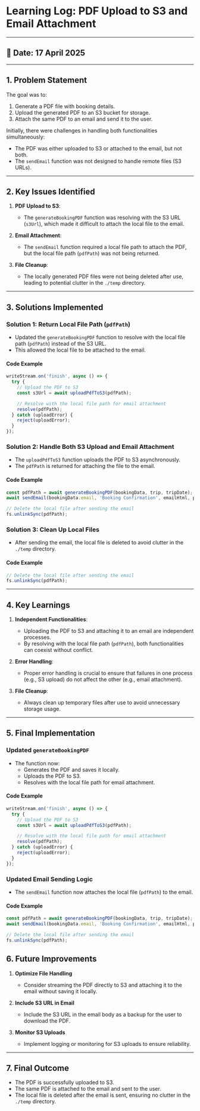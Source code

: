 # Learning Log: PDF Upload to S3 and Email Attachment

---

## 📅 Date: 17 April 2025

---

## 1. Problem Statement
The goal was to:
1. Generate a PDF file with booking details.
2. Upload the generated PDF to an S3 bucket for storage.
3. Attach the same PDF to an email and send it to the user.

Initially, there were challenges in handling both functionalities simultaneously:
- The PDF was either uploaded to S3 or attached to the email, but not both.
- The `sendEmail` function was not designed to handle remote files (S3 URLs).

---

## 2. Key Issues Identified
1. **PDF Upload to S3**:
   - The `generateBookingPDF` function was resolving with the S3 URL (`s3Url`), which made it difficult to attach the local file to the email.

2. **Email Attachment**:
   - The `sendEmail` function required a local file path to attach the PDF, but the local file path (`pdfPath`) was not being returned.

3. **File Cleanup**:
   - The locally generated PDF files were not being deleted after use, leading to potential clutter in the `./temp` directory.

---

## 3. Solutions Implemented

### **Solution 1: Return Local File Path (`pdfPath`)**
- Updated the `generateBookingPDF` function to resolve with the local file path (`pdfPath`) instead of the S3 URL.
- This allowed the local file to be attached to the email.

#### **Code Example**
```typescript
writeStream.on('finish', async () => {
  try {
    // Upload the PDF to S3
    const s3Url = await uploadPdfToS3(pdfPath);

    // Resolve with the local file path for email attachment
    resolve(pdfPath);
  } catch (uploadError) {
    reject(uploadError);
  }
});
```

### **Solution 2: Handle Both S3 Upload and Email Attachment**
- The `uploadPdfToS3` function uploads the PDF to S3 asynchronously.
- The `pdfPath` is returned for attaching the file to the email.

#### **Code Example**
```typescript
const pdfPath = await generateBookingPDF(bookingData, trip, tripDate);
await sendEmail(bookingData.email, 'Booking Confirmation', emailHtml, pdfPath);

// Delete the local file after sending the email
fs.unlinkSync(pdfPath);
```

### **Solution 3: Clean Up Local Files**
- After sending the email, the local file is deleted to avoid clutter in the `./temp` directory.

#### **Code Example**
```typescript
// Delete the local file after sending the email
fs.unlinkSync(pdfPath);
```

---

## 4. Key Learnings
1. **Independent Functionalities**:
   - Uploading the PDF to S3 and attaching it to an email are independent processes.
   - By resolving with the local file path (`pdfPath`), both functionalities can coexist without conflict.

2. **Error Handling**:
   - Proper error handling is crucial to ensure that failures in one process (e.g., S3 upload) do not affect the other (e.g., email attachment).

3. **File Cleanup**:
   - Always clean up temporary files after use to avoid unnecessary storage usage.

---

## 5. Final Implementation

### **Updated `generateBookingPDF`**
- The function now:
  - Generates the PDF and saves it locally.
  - Uploads the PDF to S3.
  - Resolves with the local file path for email attachment.

#### **Code Example**
```typescript
writeStream.on('finish', async () => {
  try {
    // Upload the PDF to S3
    const s3Url = await uploadPdfToS3(pdfPath);

    // Resolve with the local file path for email attachment
    resolve(pdfPath);
  } catch (uploadError) {
    reject(uploadError);
  }
});
```

### **Updated Email Sending Logic**
- The `sendEmail` function now attaches the local file (`pdfPath`) to the email.

#### **Code Example**
```typescript
const pdfPath = await generateBookingPDF(bookingData, trip, tripDate);
await sendEmail(bookingData.email, 'Booking Confirmation', emailHtml, pdfPath);

// Delete the local file after sending the email
fs.unlinkSync(pdfPath);
```

## 6. Future Improvements

1. **Optimize File Handling**  
    - Consider streaming the PDF directly to S3 and attaching it to the email without saving it locally.

2. **Include S3 URL in Email**  
    - Include the S3 URL in the email body as a backup for the user to download the PDF.

3. **Monitor S3 Uploads**  
    - Implement logging or monitoring for S3 uploads to ensure reliability.

---

## 7. Final Outcome

- The PDF is successfully uploaded to S3.  
- The same PDF is attached to the email and sent to the user.  
- The local file is deleted after the email is sent, ensuring no clutter in the `./temp` directory.

